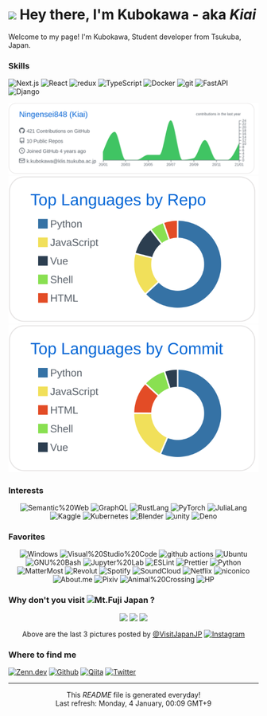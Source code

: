 # <img src="https://emojis.slackmojis.com/emojis/images/1531847550/4232/blob-devil.gif?1531847550" width="40" /> Hey there, I'm Kubokawa - aka _Kiai_

Welcome to my page!
I'm Kubokawa, Student developer from Tsukuba, Japan.

### Skills

<p>
    <img alt="Next.js" src="https://img.shields.io/badge/-NextJs-192b9f?style=flat-square&logo=Next.js&logoColor=white" />
    <img alt="React" src="https://img.shields.io/badge/-React-45b8d8?style=flat-square&logo=react&logoColor=white" />
    <img alt="redux" src="https://img.shields.io/badge/-Redux-764ABC?style=flat-square&logo=redux&logoColor=white" />
    <img alt="TypeScript" src="https://img.shields.io/badge/-TypeScript-007ACC?style=flat-square&logo=typescript&logoColor=white" />
    <img alt="Docker" src="https://img.shields.io/badge/-Docker-46a2f1?style=flat-square&logo=docker&logoColor=white" />
    <img alt="git" src="https://img.shields.io/badge/-Git-F05032?style=flat-square&logo=git&logoColor=white" />
    <img alt="FastAPI" src="https://img.shields.io/badge/-FastAPI-009688?style=flat-square&logo=FastAPI&logoColor=white" />
    <img alt="Django" src="https://img.shields.io/badge/-Django-092E20?style=flat-square&logo=Django&logoColor=white" />
<!--     <img alt="Google Cloud Platform" src="https://img.shields.io/badge/-Google_Cloud_Platform-1a73e8?style=flat-square&logo=google-cloud&logoColor=white" />
    <img alt="d3js" src="https://img.shields.io/badge/-D3.js-F9A03C?style=flat-square&logo=d3.js&logoColor=white" />
    <img alt="Styled Components" src="https://img.shields.io/badge/-Styled_Components-db7092?style=flat-square&logo=styled-components&logoColor=white" /> 
    <img alt="NGINX" src="https://img.shields.io/badge/-NGINX-269539?style=flat-square&logo=NGINX&logoColor=white" />
-->
</p>

[![](https://raw.githubusercontent.com/Ningensei848/Ningensei848/main/profile-summary-card-output/github/0-profile-details.svg)](https://github.com/vn7n24fzkq/github-profile-summary-cards)
[![](https://raw.githubusercontent.com/Ningensei848/Ningensei848/main/profile-summary-card-output/github/1-repos-per-language.svg)](https://github.com/vn7n24fzkq/github-profile-summary-cards)
[![](https://raw.githubusercontent.com/Ningensei848/Ningensei848/main/profile-summary-card-output/github/2-most-commit-language.svg)](https://github.com/vn7n24fzkq/github-profile-summary-cards)


### Interests

<p align="center">
  <img alt="Semantic%20Web" src="https://img.shields.io/badge/-Semantic%20Web-005A9C?style=flat-square&logo=Semantic%20Web&logoColor=white" />
  <img alt="GraphQL" src="https://img.shields.io/badge/-GraphQL-E10098?style=flat-square&logo=GraphQL&logoColor=white" />
  <img alt="RustLang" src="https://img.shields.io/badge/-Rust-B7410E?style=flat-square&logo=Rust&logoColor=white" />
  <img alt="PyTorch" src="https://img.shields.io/badge/-PyTorch-EE4C2C?style=flat-square&logo=PyTorch&logoColor=white" />
  <img alt="JuliaLang" src="https://img.shields.io/badge/-Julia-9558B2?style=flat-square&logo=Julia&logoColor=white" />
  <img alt="Kaggle" src="https://img.shields.io/badge/-Kaggle-20BEFF?style=flat-square&logo=Kaggle&logoColor=white" />
  <img alt="Kubernetes" src="https://img.shields.io/badge/-Kubernetes-326CE5?style=flat-square&logo=Kubernetes&logoColor=white" />
  <img alt="Blender" src="https://img.shields.io/badge/-Blender-F5792A?style=flat-square&logo=Blender&logoColor=white" />
  <img alt="unity" src="https://img.shields.io/badge/-unity-000000?style=flat-square&logo=unity&logoColor=white" />
  <img alt="Deno" src="https://img.shields.io/badge/-Deno-993399?style=flat-square&logo=Deno&logoColor=white" />
</p>

### Favorites

<p align="center">
  <img alt="Windows" src="https://img.shields.io/badge/-Windows-0078D6?style=flat-square&logo=Windows&logoColor=white" />
  <img alt="Visual%20Studio%20Code" src="https://img.shields.io/badge/-Visual%20Studio%20Code-007ACC?style=flat-square&logo=Visual%20Studio%20Code&logoColor=white" />
  <img alt="github actions" src="https://img.shields.io/badge/-Github_Actions-2088FF?style=flat-square&logo=github-actions&logoColor=white" />
  <img alt="Ubuntu" src="https://img.shields.io/badge/-Ubuntu-E95420?style=flat-square&logo=Ubuntu&logoColor=white" />
  <img alt="GNU%20Bash" src="https://img.shields.io/badge/-GNU%20Bash-4EEA25?style=flat-square&logo=GNU%20Bash&logoColor=white" />
  <img alt="Jupyter%20Lab" src="https://img.shields.io/badge/-Jupyter%20Lab-F37626?style=flat-square&logo=Jupyter&logoColor=white" />
  <img alt="ESLint" src="https://img.shields.io/badge/-ESLint-4B32C3?style=flat-square&logo=ESLint&logoColor=white" />
  <img alt="Prettier" src="https://img.shields.io/badge/-Prettier-E7B93E?style=flat-square&logo=Prettier&logoColor=white" />
  <img alt="Python" src="https://img.shields.io/badge/-Python-3776AB?style=flat-square&logo=Python&logoColor=white" />
  <img alt="MatterMost" src="https://img.shields.io/badge/-MatterMost-0072C6?style=flat-square&logo=MatterMost&logoColor=white" />
  <img alt="Revolut" src="https://img.shields.io/badge/-Revolut-0075EB?style=flat-square&logo=Revolut&logoColor=white" />
  <img alt="Spotify" src="https://img.shields.io/badge/-Spotify-1ED760?style=flat-square&logo=Spotify&logoColor=white" />
  <img alt="SoundCloud" src="https://img.shields.io/badge/-SoundCloud-FF3300?style=flat-square&logo=SoundCloud&logoColor=white" />
  <img alt="Netflix" src="https://img.shields.io/badge/-Netflix-000000?style=flat-square&logo=Netflix&logoColor=%23E50914" />
  <img alt="niconico" src="https://img.shields.io/badge/-niconico-231815?style=flat-square&logo=niconico&logoColor=white" />
  <img alt="About.me" src="https://img.shields.io/badge/-About.me-00A98F?style=flat-square&logo=About.me&logoColor=white" />
  <img alt="Pixiv" src="https://img.shields.io/badge/-Pixiv-0096FA?style=flat-square&logo=Pixiv&logoColor=white" />
  <img alt="Animal%20Crossing" src="https://img.shields.io/badge/-Animal%20Crossing-E60012?style=flat-square&logo=Nintendo%20Switch&logoColor=white" />
  <img alt="HP" src="https://img.shields.io/badge/-HP-0096D6?style=flat-square&logo=HP&logoColor=white" />
</p>

### Why don't you visit <img alt="Mt.Fuji" src="https://www.flaticon.com/svg/static/icons/svg/2223/2223068.svg" width="50"/> Japan ?


<p align="center">
  <img width="200" src="https:&#x2F;&#x2F;scontent-bos3-1.cdninstagram.com&#x2F;v&#x2F;t51.2885-15&#x2F;sh0.08&#x2F;e35&#x2F;p640x640&#x2F;134373569_194263785735158_6251444402990986609_n.jpg?_nc_ht&#x3D;scontent-bos3-1.cdninstagram.com&amp;_nc_cat&#x3D;1&amp;_nc_ohc&#x3D;D4dWjU7EyDEAX_hfv8Z&amp;tp&#x3D;1&amp;oh&#x3D;39e8a7c783e5006632e2611f9699aa7a&amp;oe&#x3D;6019CB14" />
  <img width="200" src="https:&#x2F;&#x2F;scontent-bos3-1.cdninstagram.com&#x2F;v&#x2F;t51.2885-15&#x2F;sh0.08&#x2F;e35&#x2F;p640x640&#x2F;134222826_152207803085816_4143675672622593003_n.jpg?_nc_ht&#x3D;scontent-bos3-1.cdninstagram.com&amp;_nc_cat&#x3D;108&amp;_nc_ohc&#x3D;qS28Xj5AQRMAX_DgYYD&amp;tp&#x3D;1&amp;oh&#x3D;668a831daba4edc7a5737109a909b452&amp;oe&#x3D;601A5150" />
  <img width="200" src="https:&#x2F;&#x2F;scontent-bos3-1.cdninstagram.com&#x2F;v&#x2F;t51.2885-15&#x2F;sh0.08&#x2F;e35&#x2F;p640x640&#x2F;133723634_221461972884098_7940314267042044643_n.jpg?_nc_ht&#x3D;scontent-bos3-1.cdninstagram.com&amp;_nc_cat&#x3D;102&amp;_nc_ohc&#x3D;AnDvFQbv6CAAX-Hg-mD&amp;tp&#x3D;1&amp;oh&#x3D;da8b1416009247079de7534f2de2f528&amp;oe&#x3D;601AE681" />
</p>

<p align="center">
  Above are the last 3 pictures posted by <a href="https://www.instagram.com/visitjapanjp/" target="_blank">@VisitJapanJP</a> <a href="https://www.instagram.com/visitjapanjp/" target="_blank"><img alt="Instagram" src="https://upload.wikimedia.org/wikipedia/commons/thumb/e/e7/Instagram_logo_2016.svg/1024px-Instagram_logo_2016.svg.png" width="20"/></a>
</p>

### Where to find me

<p>
  <a href="https://zenn.dev/ningensei848" target="_blank"><img alt="Zenn.dev" src="https://img.shields.io/badge/zenn.dev-%233ea8ff.svg?&style=for-the-badge&logo=Zenn&logoColor=white" /></a> 
  <a href="https://github.com/Ningensei848" target="_blank"><img alt="Github" src="https://img.shields.io/badge/GitHub-%2312100E.svg?&style=for-the-badge&logo=Github&logoColor=white" /></a>
  <a href="https://qiita.com/Ningensei848" target="_blank"><img alt="Qiita" src="https://img.shields.io/badge/Qiita-%2355c500.svg?&style=for-the-badge&logo=Qiita&logoColor=white" /></a> 
  <a href="https://twitter.com/Ningensei848" target="_blank"><img alt="Twitter" src="https://img.shields.io/badge/twitter-%231DA1F2.svg?&style=for-the-badge&logo=twitter&logoColor=white" /></a> 
</p>

------------

<p align="center">
  This <i>README</i> file is generated everyday!<br />
  Last refresh: Monday, 4 January, 00:09 GMT+9<br />
</p>

<!--
cf. https://simpleicons.org/
-->
